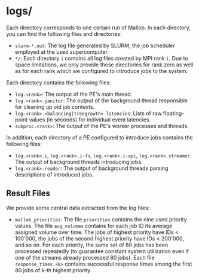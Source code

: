 
# logs/

Each directory corresponds to one certain run of Mallob. In each directory, you can find the following files and directories:

* `slurm-*.out`: The log file generated by SLURM, the job scheduler employed at the used supercomputer.
* `*/`: Each directory `i` contains all log files created by MPI rank `i`. Due to space limitations, we only provide these directories for rank zero as well as for each rank which we configured to introduce jobs to the system.

Each directory contains the following files:

* `log.<rank>`: The output of the PE's main thread.
* `log.<rank>.janitor`: The output of the background thread responsible for cleaning up old job contexts.
* `log.<rank>.<balancing|treegrowth>-latencies`: Lists of raw floating-point values (in seconds) for individual event latencies.
* `subproc.<rank>`: The output of the PE's worker processes and threads.

In addition, each directory of a PE configured to introduce jobs contains the following files:

* `log.<rank>.i`, `log.<rank>.i-fs`, `log.<rank>.i-api`, `log.<rank>.streamer`: The output of background threads introducing jobs.
* `log.<rank>.reader`: The output of background threads parsing descriptions of introduced jobs.

## Result Files

We provide some central data extracted from the log files:

* `mallob_priorities`: The file `priorities` contains the nine used priority values. The file `avg_volumes` contains for each job ID its average assigned volume over time. The jobs of highest priority have IDs < 100'000, the jobs of the second highest priority have IDs < 200'000, and so on. For each priority, the same set of 80 jobs has been processed repeatedly (to guarantee constant system utilization even if one of the streams already processed 80 jobs). Each file `response_times.<k>` contains successful response times among the first 80 jobs of k-th highest priority.